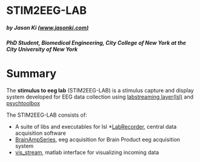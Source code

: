 # STIM2EEG-LAB 
##### by Jason Ki [(www.jasonki.com)](https://www.jasonki.com) 
##### PhD Student, Biomedical Engineering, City College of New York at the City University of New York <h1>

# Summary
The **stimulus to eeg lab** (STIM2EEG-LAB) is a stimulus capture and display system developed for EEG data collection using [labstreaming layer(lsl)](https://github.com/sccn/labstreaminglayer) and [psychtoolbox](http://psychtoolbox.org/)

The STIM2EEG-LAB consists of:
  * A suite of libs and executables for lsl
   *[LabRecorder](https://github.com/sccn/labstreaminglayer/wiki/LabRecorder.wiki), central data acquisition software
   * [BrainAmpSeries](https://github.com/sccn/labstreaminglayer/wiki/BrainAmpSeries.wiki), eeg acquisition for Brain Product eeg acquisition system
   * [vis_stream](https://github.com/sccn/labstreaminglayer/wiki/ViewingStreamsInMatlab.wiki), matlab interface for visualizing incoming data

